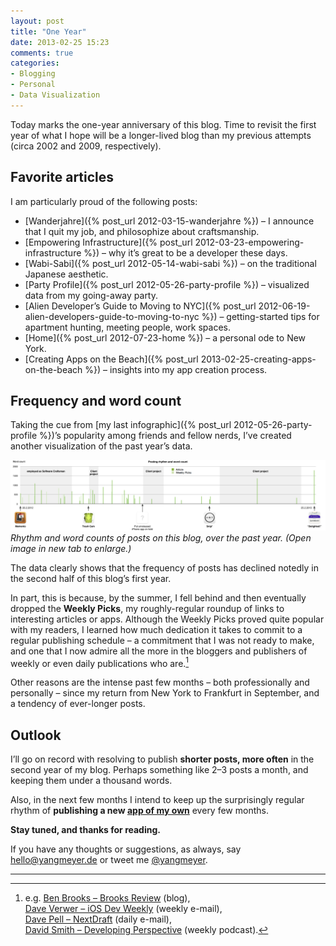 ```yaml
---
layout: post
title: "One Year"
date: 2013-02-25 15:23
comments: true
categories: 
- Blogging
- Personal
- Data Visualization
---
```

Today marks the one-year anniversary of this blog. Time to revisit the first year of what I hope will be a longer-lived blog than my previous attempts (circa 2002 and 2009, respectively).

<!-- more -->

## Favorite articles

I am particularly proud of the following posts:

* [Wanderjahre]({% post_url 2012-03-15-wanderjahre %}) – I announce that I quit my job, and philosophize about craftsmanship.
* [Empowering Infrastructure]({% post_url 2012-03-23-empowering-infrastructure %}) – why it’s great to be a developer these days.
* [Wabi-Sabi]({% post_url 2012-05-14-wabi-sabi %}) – on the traditional Japanese aesthetic.
* [Party Profile]({% post_url 2012-05-26-party-profile %}) – visualized data from my going-away party.
* [Alien Developer’s Guide to Moving to NYC]({% post_url 2012-06-19-alien-developers-guide-to-moving-to-nyc %}) – getting-started tips for apartment hunting, meeting people, work spaces.
* [Home]({% post_url 2012-07-23-home %}) – a personal ode to New York.
* [Creating Apps on the Beach]({% post_url 2013-02-25-creating-apps-on-the-beach %}) – insights into my app creation process.

## Frequency and word count

Taking the cue from [my last infographic]({% post_url 2012-05-26-party-profile %})’s popularity among friends and fellow nerds, I’ve created another visualization of the past year’s data.

![Rhythm and word counts of posts on this blog, over the past year.](/images/in-posts/2013-02/YM-Blog-stats-1-year.png)
*Rhythm and word counts of posts on this blog, over the past year. (Open image in new tab to enlarge.)*

The data clearly shows that the frequency of posts has declined notedly in the second half of this blog’s first year.

In part, this is because, by the summer, I fell behind and then eventually dropped the **Weekly Picks**, my roughly-regular roundup of links to interesting articles or apps. Although the Weekly Picks proved quite popular with my readers, I learned how much dedication it takes to commit to a regular publishing schedule – a commitment that I was not ready to make, and one that I now admire all the more in the bloggers and publishers of weekly or even daily publications who are.[^1]

Other reasons are the intense past few months – both professionally and personally – since my return from New York to Frankfurt in September, and a tendency of ever-longer posts.

## Outlook

I’ll go on record with resolving to publish **shorter posts, more often** in the second year of my blog. Perhaps something like 2–3 posts a month, and keeping them under a thousand words.

Also, in the next few months I intend to keep up the surprisingly regular rhythm of **publishing a new [app of my own](http://appstore.com/yangmeyer)** every few months.

**Stay tuned, and thanks for reading.**

If you have any thoughts or suggestions, as always, say [hello@yangmeyer.de](mailto:hello@yangmeyer.de) or tweet me [@yangmeyer](http://twitter.com/yangmeyer).

-------------------------------------

[^1]: e.g. <a href="http://brooksreview.net">Ben Brooks – Brooks Review</a> (blog),<br /><a href="http://iosdevweekly.com">Dave Verwer – iOS Dev Weekly</a> (weekly e-mail),<br /><a href="http://nextdraft.com">Dave Pell – NextDraft</a> (daily e-mail),<br /><a href="http://developingperspective.com">David Smith – Developing Perspective</a> (weekly podcast).